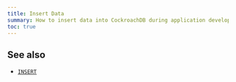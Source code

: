 ```yaml
---
title: Insert Data
summary: How to insert data into CockroachDB during application development
toc: true
---
```




## See also

- [`INSERT`](insert.html)
